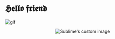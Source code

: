 # **𝕳𝖊𝖑𝖑𝖔 𝖋𝖗𝖎𝖊𝖓𝖉** 
![gif](https://github.com/romanticsoul/romanticsoul/assets/109472493/328c0677-8ca8-4602-bc10-995f034d2899)

<p align="center">
  <img src="https://github.com/waldyr/Sublime-Installer/blob/master/sublime_text.png?raw=true" alt="Sublime's custom image"/>
</p>
